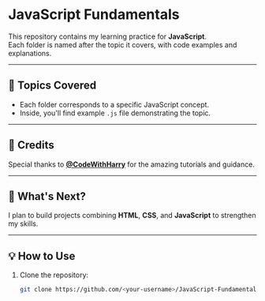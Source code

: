 # JavaScript Fundamentals

This repository contains my learning practice for **JavaScript**.  
Each folder is named after the topic it covers, with code examples and explanations.

---

## 📂 Topics Covered
- Each folder corresponds to a specific JavaScript concept.
- Inside, you'll find example `.js` file demonstrating the topic.

---

## 📖 Credits
Special thanks to **[@CodeWithHarry](https://twitter.com/CodeWithHarry)** for the amazing tutorials and guidance.

---

## 🚀 What's Next?
I plan to build projects combining **HTML**, **CSS**, and **JavaScript** to strengthen my skills.

---

## 💡 How to Use
1. Clone the repository:
   ```bash
   git clone https://github.com/<your-username>/JavaScript-Fundamentals.git
